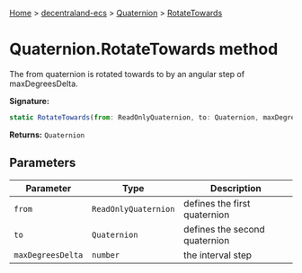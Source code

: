 [Home](./index) &gt; [decentraland-ecs](./decentraland-ecs.md) &gt; [Quaternion](./decentraland-ecs.quaternion.md) &gt; [RotateTowards](./decentraland-ecs.quaternion.rotatetowards.md)

# Quaternion.RotateTowards method

The from quaternion is rotated towards to by an angular step of maxDegreesDelta.

**Signature:**
```javascript
static RotateTowards(from: ReadOnlyQuaternion, to: Quaternion, maxDegreesDelta: number): Quaternion;
```
**Returns:** `Quaternion`

## Parameters

|  Parameter | Type | Description |
|  --- | --- | --- |
|  `from` | `ReadOnlyQuaternion` | defines the first quaternion |
|  `to` | `Quaternion` | defines the second quaternion |
|  `maxDegreesDelta` | `number` | the interval step |

